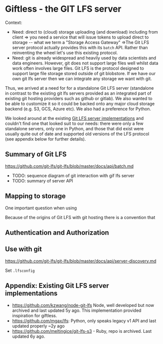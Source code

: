 # Giftless - the GIT LFS server

Context:

* Need: direct to (cloud) storage uploading (and download) including from client => you need a service that will issue tokens to upload direct to storage -- what we term a "Storage Access Gateway" =>The Git LFS server protocol actually provides this with its `batch` API. Rather than reinventing the wheel let's use this existing protocol.
* Need: git is already widespread and heavily used by data scientists and data engineers. However, git does not support large files well whilst data work often involves large files. Git LFS is the protocol designed to support large file storage stored outside of git blobstore. If we have our own git lfs server then we can integrate any storage we want with git.

Thus, we arrived at a need for for a standalone Git LFS server (standalone in contrast to the existing git lfs servers provided as an integrated part of existing git hosting providers such as github or gitlab). We also wanted to be able to customize it so it could be backed onto any major cloud storage backend (e.g. S3, GCS, Azure etc). We also had a preference for Python.

We looked around at the existing [Git LFS server implementations][impl] and couldn't find one that looked suit to our needs: there were only a few standalone servers, only one in Python, and those that did exist were usually quite out of date and supported old versions of the LFS protocol (see appendix below for further details).

[impl]: https://github.com/git-lfs/git-lfs/wiki/Implementations

## Summary of Git LFS

https://github.com/git-lfs/git-lfs/blob/master/docs/api/batch.md

* TODO: sequence diagram of git interaction with gif lfs server
* TODO: summary of server API

## Mapping to storage

One important question when using 

Because of the origins of Git LFS with git hosting there is a convention that 



## Authentication and Authorization



## Use with git

https://github.com/git-lfs/git-lfs/blob/master/docs/api/server-discovery.md

Set `.lfsconfig`


## Appendix: Existing Git LFS server implementations

* https://github.com/kzwang/node-git-lfs Node, well developed but now archived and last updated 5y ago. This implementation provided inspiration for giftless.
* https://github.com/mgax/lfs: Python, only speaks legacy v1 API and last updated properly ~2y ago
* https://github.com/meltingice/git-lfs-s3 - Ruby, repo is archived. Last updated 6y ago.
